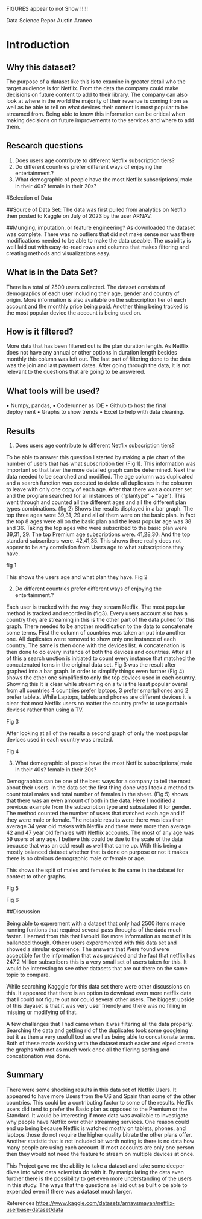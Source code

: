 FIGURES appear to not Show !!!!!

Data Science Repor
Austin Araneo 

# Introduction

## Why this dataset? 
The purpose of a dataset like this is to examine in greater detail who the target audience is for Netflix. From the data the company could make decisions on future content to add to their library. The company can also look at where in the world the majority of their revenue is coming from as well as be able to tell on what devices their content is most popular to be streamed from. Being able to know this information can be critical when making decisions on future improvements to the services and where to add them. 

## Research questions
1.	Does users age contribute to different Netflix subscription tiers?
2.	Do different countries prefer different ways of enjoying the entertainment.?
3.	What demographic of people have the most Netflix subscriptions( male in their 40s? female in their 20s?


#Selection of Data 

##Source of Data Set: 
The data was first pulled from analytics on Netflix then posted to Kaggle on July of 2023 by the user ARNAV. 

##Munging, imputation, or feature engineering?
As downloaded the dataset was complete. There was no outliers that did not make sense nor was there modifications needed to be able to make the data useable. The usability is well laid out with easy-to-read rows and columns that makes filtering and creating methods and visualizations easy.

## What is in the Data Set? 
There is a total of 2500 users collected. The dataset consists of demograplics of each user including their age, gender and country of origin. More information is also available on the subscription tier of each account and the monthly price being paid. Another thing being tracked is the most popular device the account is being used on. 

## How is it filtered?
More data that has been filtered out is the plan duration length. As Netflix does not have any annual or other options in duration length besides monthly this column was left out. The last part of filtering done to the data was the join and last payment dates. After going through the data, it is not relevant to the questions that are going to be answered. 

## What tools will be used? 
•	Numpy, pandas,
•	Coderunner as IDE
•	Github to host the final deployment
•	Graphs to show trends 
•	Excel to help with data cleaning.

## Results 
1.	Does users age contribute to different Netflix subscription tiers?

To be able to answer this question I started by making a pie chart of the number of users that has what subscription tier (Fig 1). This information was important so that later the more detailed graph can be determined. Next the data needed to be searched and modified. The age column was duplicated and a search function was executed to delete all duplicates in the coloumn to leave with only one copy of each age.  After that there was a counter set and the program searched for all instances of (“plantype” + “age”). This went through and counted all the different ages and all the different plan types combinations. (fig 2) Shows the results displayed in a bar graph. The top three ages were 39,31, 29 and all of them were on the basic plan. In fact the top 8 ages were all on the basic plan and the least popular age was 38 and 36. Taking the top ages who were subscribed to the basic plan were 39,31, 29. The top Premium age subscriptions were. 41,28,30. And the top standard subscribers were. 42,41,35.  This shows there really does not appear to be any correlation from Users age to what subscriptions they have. 


  fig 1

This shows the users age and what plan they have.
  Fig 2



2.	Do different countries prefer different ways of enjoying the entertainment.?

Each user is tracked with the way they stream Netflix. The most popular method is tracked and recorded in (fig3).  Every users account also has a country they are streaming in this is the other part of the data pulled for this graph. There needed to be another modification to the data to concatenate some terms. First the column of countries was taken an put into another one. All duplicates were removed to show only one instance of each country. The same is then done with the devices list. A concatenation is then done to do every instance of both the devices and countries. After all of this a search unction is initiated to count every instance that matched the concatenated terns in the original data set. Fig 3 was the result after graphed into a bar graph. In order to simplify things even further (Fig 4) shows the other one simplified to only the top devices used in each country. Showing this It is clear while streaming on a tv is the least popular overall from all countries 4 countries prefer laptops, 3 prefer smartphones and 2 prefer tablets. While Laptops, tablets and phones are different devices it is clear that most Netflix users no matter the country prefer to use portable devicse rather than using a TV. 


 
Fig 3

After looking at all of the results a second graph of only the most popular devices used in each country was created. 
 
Fig 4 


3.	What demographic of people have the most Netflix subscriptions( male in their 40s? female in their 20s?

Demographics can be one pf the best ways for a company to tell the most about their users. In the data set the first thing done was I took a method to count total males and total number of females in the sheet. (Fig 5) shows that there was an even amount of both in the data. Here I modified a previous example from the subscription type and subsatuted it for gender. The method counted the number of users that matched each age and if they were male or female. The notable results were there was less than average 34 year old makes with Netflix and there were more than average 42 and 47 year old females with Netflix accounts. The most of any age was 59 users of any age. I believe this could be due to the scale of the data because that was an odd result as well that came up. With this being a mostly balanced dataset whether that is done on purpose or not it makes there is no obvious demographic male or female or age. 

This shows the split of males and females is the same in the dataset for context to other graphs.
 
Fig 5

 
Fig 6

##Discussion

Being able to experement with a dataset that only had 2500 items made running funtions that required several pass throughs of the dada much faster. I learned from this that I would like more information as most of it is ballanced though. Otheer users experemented with this data set and showed a simular experience. The answers that Were found were acceptible for the infprmation that was provided and the fact that netflix has 247.2 Million subscribers this is a very small set of users taken for this. It would be interesting to see other datasets that are out there on the same topic to compare.

While searching Kagggle for this data set there were other discussions on this. It appeared that there is an option to download even more netflix data that I could not figure out nor could several other users. The biggest upside of this dayaset is that it was very user friendly and there was no filling in missing or modifying of that. 

A few challanges that I had came when it was filtering all the data properly. Searching the data and getting rid of the duplicates took some googleing but it as then a very usefull tool as well as being able to concationate terms. Both of these made working with the dataset much easier and elped create the graphs with not as much work once all the filering sorting and concationation was done.

## Summary
There were some shocking results in this data set of Netflix Users. It appeared to have more Users from the US and Spain than some of the other countries. This could be a contributing factor to some of the results. Netflix users did tend to prefer the Basic plan as opposed to the Premium or the Standard. It would be interesting if more data was available to investigate why people have Netflix over other streaming services.  One reason could end up being because Netflix is watched mostly on tablets, phones, and laptops those do not require the higher quality bitrate the other plans offer. Another statistic that is not included bit worth noting is there is no data how many people are using each account. If most accounts are only one person then they would not need the feature to stream on multiple devices at once. 

This Project gave me the ability to take a dataset and take some deeper dives into what data scientists do with it. By manipulating the data even further there is the possibility to get even more understanding of the users in this study. The ways that the questions ae laid out ae built o be able to expended even if there was a dataset much larger.  


References 
https://www.kaggle.com/datasets/arnavsmayan/netflix-userbase-dataset/data  



